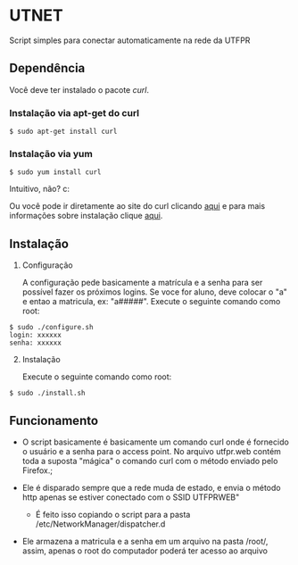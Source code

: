 # UTNET

Script simples para conectar automaticamente na rede da UTFPR

## Dependência

Você deve ter instalado o pacote *curl*.

### Instalação via apt-get do curl

```shell
$ sudo apt-get install curl
```

### Instalação via yum
   
```shell
$ sudo yum install curl 
```

Intuitivo, não? c:

Ou você pode ir diretamente ao site do curl clicando [aqui]("http://curl.haxx.se") e para mais informações sobre instalação clique [aqui]("http://curl.haxx.se/docs/install.html").

## Instalação

1. Configuração

	A configuração pede basicamente a matrícula e a senha para ser possível fazer os próximos logins. Se voce for aluno, deve colocar o "a" e entao a matricula, ex: "a#####". Execute o seguinte comando como root:
```shell
$ sudo ./configure.sh
login: xxxxxx
senha: xxxxxx
```

2. Instalação

	Execute o seguinte comando como root:

```shell
$ sudo ./install.sh
```

## Funcionamento

* O script basicamente é basicamente um comando curl onde é fornecido o usuário e a senha para o access point. No arquivo utfpr.web contém toda a suposta "mágica" o comando curl com o método enviado pelo Firefox.;

* Ele é disparado sempre que a rede muda de estado, e envia o método http apenas se estiver conectado com o SSID UTFPRWEB"

	- É feito isso copiando o script para a pasta /etc/NetworkManager/dispatcher.d

* Ele armazena a matricula e a senha em um arquivo na pasta /root/, assim, apenas o root do computador poderá ter acesso ao arquivo
